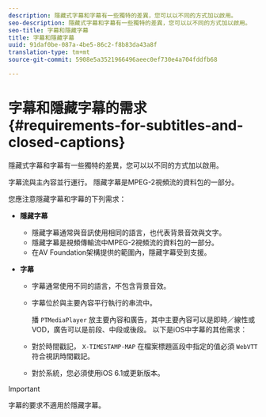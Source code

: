 ```yaml
---
description: 隱藏式字幕和字幕有一些獨特的差異，您可以以不同的方式加以啟用。
seo-description: 隱藏式字幕和字幕有一些獨特的差異，您可以以不同的方式加以啟用。
seo-title: 字幕和隱藏字幕
title: 字幕和隱藏字幕
uuid: 91daf0be-087a-4be5-86c2-f8b83da43a8f
translation-type: tm+mt
source-git-commit: 5908e5a3521966496aeec0ef730e4a704fddfb68

---
```



# 字幕和隱藏字幕的需求 {#requirements-for-subtitles-and-closed-captions}

隱藏式字幕和字幕有一些獨特的差異，您可以以不同的方式加以啟用。

字幕流與主內容並行運行。 隱藏字幕是MPEG-2視頻流的資料包的一部分。

您應注意隱藏字幕和字幕的下列需求：

* **隱藏字幕**

   * 隱藏字幕通常與音訊使用相同的語言，也代表背景音效與文字。
   * 隱藏字幕是視頻傳輸流中MPEG-2視頻流的資料包的一部分。
   * 在AV Foundation架構提供的範圍內，隱藏字幕受到支援。

* **字幕**

   * 字幕通常使用不同的語言，不包含背景音效。
   * 字幕位於與主要內容平行執行的串流中。

      播 `PTMediaPlayer` 放主要內容和廣告，其中主要內容可以是即時／線性或VOD，廣告可以是前段、中段或後段。
   以下是iOS中字幕的其他需求：

   * 對於時間戳記， `X-TIMESTAMP-MAP` 在檔案標題區段中指定的值必須 `WebVTT` 符合視訊時間戳記。

   * 對於系統，您必須使用iOS 6.1或更新版本。


>[!IMPORTANT]
>
>字幕的要求不適用於隱藏字幕。

